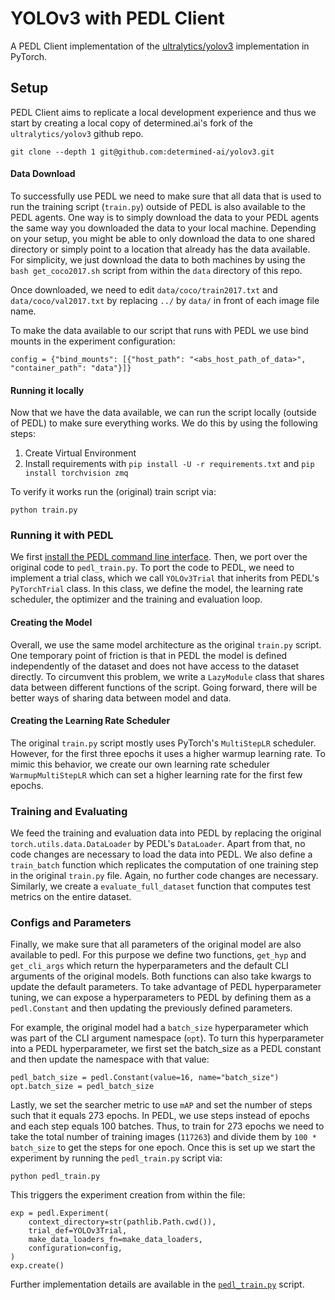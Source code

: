 # YOLOv3 with PEDL Client

A PEDL Client implementation of the [ultralytics/yolov3](https://github.com/ultralytics/yolov3) implementation in PyTorch.

## Setup

PEDL Client aims to replicate a local development experience and thus we start by creating a local copy of determined.ai's fork of the `ultralytics/yolov3` github repo. 

```
git clone --depth 1 git@github.com:determined-ai/yolov3.git
```

#### Data Download
To successfully use PEDL we need to make sure that all data that is used to run the training script (``train.py``) outside of PEDL is also available to the PEDL agents. One way is to simply download the data to your PEDL agents the same way you downloaded the data to your local machine. Depending on your setup, you might be able to only download the data to one shared directory or simply point to a location that already has the data available. For simplicity, we just download the data to both machines by using the `bash get_coco2017.sh` script from within the `data` directory of this repo. 

Once downloaded, we need to edit `data/coco/train2017.txt` and `data/coco/val2017.txt` by replacing `../` by `data/` in front of each image file name. 

To make the data available to our script that runs with PEDL we use bind mounts in the experiment configuration:

```
config = {"bind_mounts": [{"host_path": "<abs_host_path_of_data>", "container_path": "data"}]}
```

#### Running it locally
<!-- TODO: Duplicate packages on pedl -->
Now that we have the data available, we can run the script locally (outside of PEDL) to make sure everything works. We do this by using the following steps:

 1. Create Virtual Environment
 2. Install requirements with `pip install -U -r requirements.txt` and `pip install torchvision zmq`

To verify it works run the (original) train script via:
```
python train.py
```

### Running it with PEDL

We first [install the PEDL command line interface](https://docs.determined.ai/latest/how-to/install-cli.html?highlight=cli). Then, we port over the original code to `pedl_train.py`. To port the code to PEDL, we need to implement a trial class, which we call `YOLOv3Trial` that inherits from PEDL's `PyTorchTrial` class. In this class, we define the model, the learning rate scheduler, the optimizer and the training and evaluation loop. 

#### Creating the Model
Overall, we use the same model architecture as the original `train.py` script. One temporary point of friction is that in PEDL the model is defined independently of the dataset and does not have access to the dataset directly. To circumvent this problem, we write a `LazyModule` class that shares data between different functions of the script. Going forward, there will be better ways of sharing data between model and data. 

#### Creating the Learning Rate Scheduler
The original `train.py` script mostly uses PyTorch's `MultiStepLR` scheduler. However, for the first three epochs it uses a higher warmup learning rate. To mimic this behavior, we create our own learning rate scheduler `WarmupMultiStepLR` which can set a higher learning rate for the first few epochs.

### Training and Evaluating

We feed the training and evaluation data into PEDL by replacing the original `torch.utils.data.DataLoader` by PEDL's `DataLoader`. Apart from that, no code changes are necessary to load the data into PEDL. We also define a `train_batch` function which replicates the computation of one training step in the original `train.py` file. Again, no further code changes are necessary. Similarly, we create a `evaluate_full_dataset` function that computes test metrics on the entire dataset. 

### Configs and Parameters
Finally, we make sure that all parameters of the original model are also available to pedl. For this purpose we define two functions, `get_hyp` and `get_cli_args` which return the hyperparameters and the default CLI arguments of the original models. Both functions can also take kwargs to update the default parameters. To take advantage of PEDL hyperparameter tuning, we can expose a hyperparameters to PEDL by defining them as a `pedl.Constant` and then updating the previously defined parameters. 

For example, the original model had a `batch_size` hyperparameter which was part of the CLI argument namespace (`opt`). To turn this hyperparameter into a PEDL hyperparameter, we first set the batch_size as a PEDL constant and then update the namespace with that value:

```
pedl_batch_size = pedl.Constant(value=16, name="batch_size")
opt.batch_size = pedl_batch_size
```
Lastly, we set the searcher metric to use `mAP` and set the number of steps such that it equals 273 epochs. In PEDL, we use steps instead of epochs and each step equals 100 batches. Thus, to train for 273 epochs we need to take the total number of training images (`117263`) and divide them by `100 * batch_size` to get the steps for one epoch. Once this is set up we start the experiment by running the `pedl_train.py` script via:

```
python pedl_train.py
```

This triggers the experiment creation from within the file:
```
exp = pedl.Experiment(
    context_directory=str(pathlib.Path.cwd()),
    trial_def=YOLOv3Trial,
    make_data_loaders_fn=make_data_loaders,
    configuration=config,
)
exp.create()
```
Further implementation details are available in the [`pedl_train.py`](pedl_train.py) script.